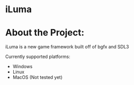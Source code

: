 ﻿# iLuma

# About the Project:
iLuma is a new game framework built off of bgfx and SDL3


Currently supported platforms:
  - Windows
  - Linux
  - MacOS (Not tested yet)